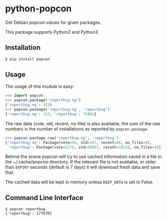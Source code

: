 # python-popcon

Get Debian popcon values for given packages.

This package supports Python2 and Python3


## Installation

```bash
$ pip install popcon
```


## Usage

The usage of this module is easy:

```python
>>> import popcon
>>> popcon.package('reportbug-ng')
{'reportbug-ng': 323}
>>> popcon.package('reportbug-ng', 'reportbug')
{'reportbug-ng': 323, 'reportbug': 75065}
```

The raw data (vote, old, recent, no-file) is also available, the sum of the raw
numbers is the number of installations as reported by `popcon.package`.

```python
>>> popcon.package_raw('reportbug-ng', 'reportbug')
{'reportbug-ng': Package(vote=50, old=187, recent=86, no_files=0),
 'reportbug': Package(vote=5279, old=59652, recent=10118, no_files=16)}
```

Behind the scene popcon will try to use cached information saved in a file in
the ~/.cache/popcon directory. If the relevant file is not available, or older
than `EXPIRY` seconds (default is 7 days) it will download fresh data and save
that.

The cached data will be kept in memory unless `KEEP_DATA` is set to False.


## Command Line Interface

```
$ popcon reportbug
{'reportbug': 177670}
```
